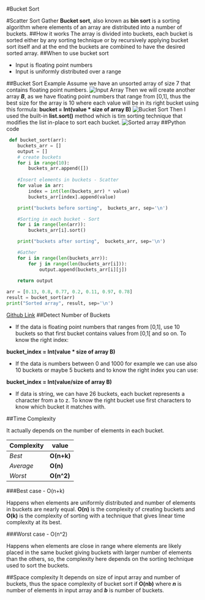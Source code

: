 #Bucket Sort

#Scatter  Sort  Gather 
**Bucket sort**, also known as **bin sort** is a sorting algorithm where elements of an array are distributed into a number of buckets. 
##How it works 
The array is divided into buckets, each bucket is sorted either by any sorting technique or by recursively applying bucket sort itself and at the end the buckets are combined to have the desired sorted array.
##When to use bucket sort
* Input is floating point numbers
* Input is uniformly distributed over a range 

##Bucket Sort Example
Assume we have an unsorted array of size 7 that contains floating point numbers.
![Input Array](https://dev-to-uploads.s3.amazonaws.com/uploads/articles/4fsjt8m0hsrw3trtqjyh.png)
Then we will create another array ***B***, as we have floating point numbers that range from [0,1], thus the best size for the array is 10 where each value will be in its right bucket using this formula: 
**bucket = Int(value * size of array B)**
![Bucket Sort](https://dev-to-uploads.s3.amazonaws.com/uploads/articles/g6selfwhgm33r486364c.png)
Then I used the built-in **list.sort()** method which is tim sorting technique that modifies the list in-place to sort each bucket. 
![Sorted array](https://dev-to-uploads.s3.amazonaws.com/uploads/articles/y82mx831gb3yrj6ebqsz.png)
##Python code
```python
 def bucket_sort(arr): 
    buckets_arr = []
    output = []
    # create buckets 
    for i in range(10): 
        buckets_arr.append([])
    
    #Insert elements in buckets - Scatter
    for value in arr: 
        index = int(len(buckets_arr) * value)
        buckets_arr[index].append(value)

    print("buckets before sorting",  buckets_arr, sep='\n')

    #Sorting in each bucket - Sort
    for i in range(len(arr)):
        buckets_arr[i].sort()

    print("buckets after sorting",  buckets_arr, sep='\n')

    #Gather 
    for i in range(len(buckets_arr)):
        for j in range(len(buckets_arr[i])):
            output.append(buckets_arr[i][j])
    
    return output 

arr = [0.13, 0.8, 0.77, 0.2, 0.11, 0.97, 0.78]
result = bucket_sort(arr)
print("Sorted array", result, sep='\n')
```
[Github Link](https://github.com/hagarbarakat/Articles/blob/main/bucket_sort.py%20)
##Detect Number of Buckets 
* If the data is floating point numbers that ranges from [0,1], use 10 buckets so that first bucket contains values from [0,1[ and so on. To know the right index: 

**bucket_index = Int(value * size of array B)**
* If the data is numbers between 0 and 1000 for example we can use also 10 buckets or maybe 5 buckets and to know the right index you can use: 

**bucket_index = Int(value/size of array B)**
* If data is string, we can have 26 buckets, each bucket represents a character from a to z. To know the right bucket use first characters to know which bucket it matches with. 

##Time Complexity  

It actually depends on the number of elements in each bucket. 

Complexity | value
--- | ---
*Best* | **O(n+k)**
*Average* | **O(n)**
*Worst* | **O(n^2)**

###Best case - O(n+k) 

Happens when elements are uniformly distributed and number of elements in buckets are nearly equal. 
**O(n)** is the complexity of creating buckets and **O(k)** is the complexity of sorting with a technique that gives linear time complexity at its best. 
 
###Worst case - O(n^2) 

Happens when elements are close in range where elements are likely placed in the same bucket giving buckets with larger number of elements than the others, so, the complexity here depends on the sorting technique used to sort the buckets.

##Space complexity
It depends on size of input array and number of buckets, thus the space complexity of bucket sort if **O(nb)** where ***n*** is number of elements in input array and ***b*** is number of buckets. 

